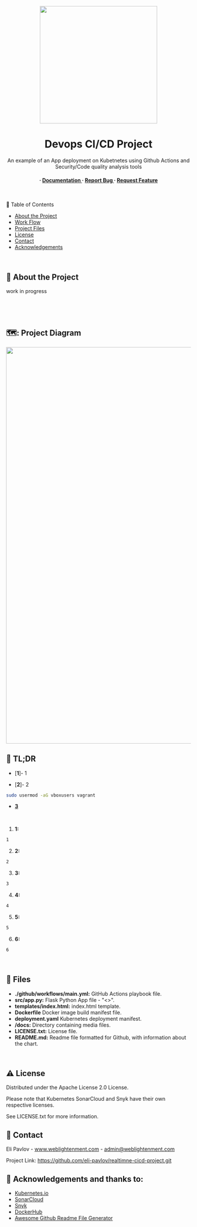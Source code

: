 <div align='center'>
<img src= "https://github.com/eli-pavlov/realtime-cicd-project/blob/master/docs/devops_cycle_jpg" width=320 />
<h1> Devops CI/CD Project</h1>
 
<p>  An example of an App deployment on Kubetnetes using Github Actions and Security/Code quality analysis tools </p>

<h4> <span> · </span> <a href="https://github.com/eli-pavlov/kubernetes-vagrant-EZ/blob/master/README.md"> Documentation </a> <span> · </span> <a href="https://github.com/eli-pavlov/helm-wordpress-mariadb/issues"> Report Bug </a> <span> · </span> <a href="https://github.com/eli-pavlov/kubernetes-vagrant-EZ/issues"> Request Feature </a> </h4>

$~~$
</div>

 :notebook_with_decorative_cover: Table of Contents

- [About the Project](#star2-about-the-project)
- [Work Flow](#rocket-tldr)
- [Project Files](#open_file_folder-files)
- [License](#warning-license)
- [Contact](#handshake-contact)
- [Acknowledgements](#gem-acknowledgements)


$~~$


## :star2: About the Project

 work in progress

$~~$

$~$

## 🗺️: Project Diagram
<div align='center'>
<img src= "https://github.com/eli-pavlov/realtime-cicd-project/blob/master/docs/rtproject-diagram.png" width=1080 />
</div>

## :rocket: TL;DR


- [**1**]- 1

- [**2**]- 2
```bash
sudo usermod -aG vboxusers vagrant
```

- [**3**](https://git-scm.com/downloads)

  
$~~$


1. **1:**
```bash
1
```
2. **2:**
```bash
2
```
3. **3:**
```bash
3
```
4. **4:**
```bash
4
```
5. **5:**
```bash
5
```
6. **6:**
```bash
6
```

$~$

## :open_file_folder: Files

- **./github/workflows/main.yml:** GitHub Actions playbook file.
- **src/app.py:** Flask Python App file - "<<Compliment generator>>".
- **templates/index.html:** index.html template.
- **Dockerfile** Docker image build manifest file.
- **deployment.yaml** Kubernetes deployment manifest.
- **/docs:** Directory containing media files.
- **LICENSE.txt:** License file.
- **README.md:** Readme file formatted for Github, with information about the chart.


$~$


## :warning: License

Distributed under the Apache License 2.0 License.

Please note that Kubernetes SonarCloud and Snyk have their own respective licenses. 

See LICENSE.txt for more information.
$~$

## :handshake: Contact

Eli Pavlov - www.weblightenment.com - admin@weblightenment.com

Project Link: https://github.com/eli-pavlov/realtimne-cicd-project.git
$~$

## :gem: Acknowledgements and thanks to:
- [Kubernetes.io](https://kubernetes.io/docs)
- [SonarCloud](https://www.sonarcloud.io)
- [Snyk](https://www.snyk.io)
- [DockerHub](https://hub.docker.com)
- [Awesome Github Readme File Generator](https://www.genreadme.cloud/)
